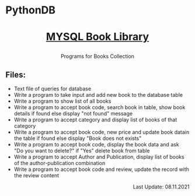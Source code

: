 # PythonDB

<h1 align="center">
  <a href="https://github.com/BK-Devices/PythonDB"><p> MYSQL Book Library </p></a>
</h1>


<p align="center">Programs for Books Collection</p>


## Files:

- Text file of queries for database
- Write a program to take input and add new book to the database table
- Write a program to show list of all books
- Write a program to accept book code, search book in table, show book details if found else display "not found" message
- Write a program to accept category and display list of books of that category
- Write a program to accept book code, new price and update book datain the table if found else display "Book does not exists"
- Write a program to accept book code, display the book data and ask "Do you want to delete?" if "Yes" delete book from table
- Write a program to accept Author and Publication, display list of books of the author-publication combination
- Write a program to accept book code and review, update the record with the review content


<p align="right"> Last Update: 08.11.2021 </p>

